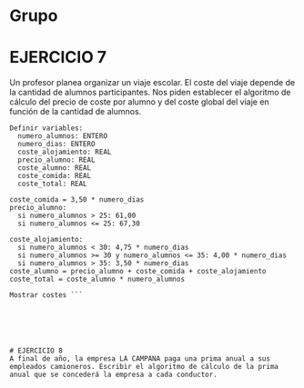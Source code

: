 # Grupo














# EJERCICIO 7
Un profesor planea organizar un viaje escolar. El coste del viaje depende de la cantidad de alumnos participantes. Nos piden establecer el algoritmo de cálculo del precio de coste por alumno y del coste global del viaje en función de la cantidad de alumnos.
```Algoritmo viaje_escolar
Definir variables:
  numero_alumnos: ENTERO
  numero_dias: ENTERO
  coste_alojamiento: REAL
  precio_alumno: REAL
  coste_alumno: REAL
  coste_comida: REAL
  coste_total: REAL
   
coste_comida = 3,50 * numero_dias
precio_alumno: 
  si numero_alumnos > 25: 61,00
  si numero_alumnos <= 25: 67,30

coste_alojamiento:
  si numero_alumnos < 30: 4,75 * numero_dias
  si numero_alumnos >= 30 y numero_alumnos <= 35: 4,00 * numero_dias
  si numero_alumnos > 35: 3,50 * numero_dias
coste_alumno = precio_alumno + coste_comida + coste_alojamiento
coste_total = coste_alumno * numero_alumnos

Mostrar costes ```






# EJERCICIO 8
A final de año, la empresa LA CAMPANA paga una prima anual a sus empleados camioneros. Escribir el algoritmo de cálculo de la prima anual que se concederá la empresa a cada conductor.
 
    

